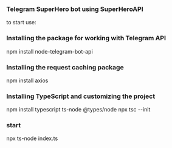 ### Telegram SuperHero bot using SuperHeroAPI

to start use: 

### Installing the package for working with Telegram API 
npm install node-telegram-bot-api

### Installing the request caching package
npm install axios

### Installing TypeScript and customizing the project
npm install typescript ts-node @types/node
npx tsc --init

### start
npx ts-node index.ts

